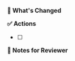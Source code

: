 **📌 What's Changed**

<!-- a list of things that changed. mention any related tickets -->

**✅ Actions**

<!-- a todo list to keep track of the states of this PR -->
- [ ] 

**📝 Notes for Reviewer**

<!-- things that you want reviewers to focus on or any questions you have -->

